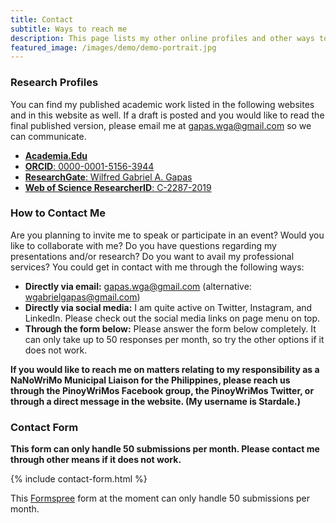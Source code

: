 ```yaml
---
title: Contact
subtitle: Ways to reach me
description: This page lists my other online profiles and other ways to reach me.
featured_image: /images/demo/demo-portrait.jpg
---
```


### Research Profiles
You can find my published academic work listed in the following websites and in this website as well. If a draft is posted and you would like to read the final published version, please email me at [gapas.wga@gmail.com](mailto:gapas.wga@gmail.com) so we can communicate. 
* [**Academia.Edu**](https://ust-ph.academia.edu/gapaswga)
* [**ORCID**: 0000-0001-5156-3944](https://orcid.org/0000-0001-5156-3944)
* [**ResearchGate**: Wilfred Gabriel A. Gapas](https://www.researchgate.net/profile/Wilfred_Gabriel_Gapas)
* [**Web of Science ResearcherID**: C-2287-2019](https://publons.com/researcher/1753178/wilfred-gabriel-a-gapas/)

### How to Contact Me
Are you planning to invite me to speak or participate in an event? Would you like to collaborate with me? Do you have questions regarding my presentations and/or research? Do you want to avail my professional services? You could get in contact with me through the following ways:
- **Directly via email:** [gapas.wga@gmail.com](mailto:gapas.wga@gmail.com) (alternative: [wgabrielgapas@gmail.com](mailto:wgabrielgapas@gmail.com))
- **Directly via social media:** I am quite active on Twitter, Instagram, and LinkedIn. Please check out the social media links on page menu on top. 
- **Through the form below:** Please answer the form below completely. It can only take up to 50 responses per month, so try the other options if it does not work.

**If you would like to reach me on matters relating to my responsibility as a NaNoWriMo Municipal Liaison for the Philippines, please reach us through the PinoyWriMos Facebook group, the PinoyWriMos Twitter, or through a direct message in the website. (My username is Stardale.)** 

### Contact Form
**This form can only handle 50 submissions per month. Please contact me through other means if it does not work.**

{% include contact-form.html %}

This [Formspree](https://formspree.io/create/jekyllthemes) form at the moment can only handle 50 submissions per month.